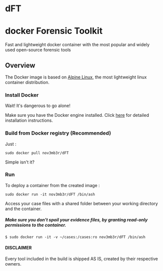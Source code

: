 # dFT
# docker Forensic Toolkit

Fast and lightweight docker container with the most popular and widely used open-source forensic tools 

## Overview
The Docker image is based on [Alpine Linux](https://hub.docker.com/_/alpine/), the most lightweight linux container distribution.


### Install Docker
Wait! It's dangerous to go alone! 

Make sure you have the Docker engine installed. Click [here](https://docs.docker.com/install/) for detailed installation instructions.

### Build from Docker registry (Recommended)
Just :
```
sudo docker pull nov3mb3r/dFT
```
Simple isn't it?

### Run 
To deploy a container from the created image :
```
sudo docker run -it nov3mb3r/dFT /bin/ash
```
Access your case files with a shared folder between your working directory and the container.

##### Make sure you don't spoil your evidence files, by granting read-only permissions to the container. 
```
$ sudo docker run -it -v ~/cases:/cases:ro nov3mb3r/dFT /bin/ash 
```

#### DISCLAIMER
Every tool included in the build is shipped AS IS, created by their respective owners. 
